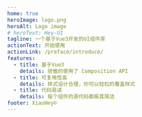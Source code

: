 ```yaml
--- 
home: true
heroImage: logo.png
heroAlt: Logo image
# heroText: Hey-UI
tagline: 一个基于Vue3开发的UI组件库
actionText: 开始使用
actionLink: /preface/introduce/
features:
  - title: 基于Vue3
    details: 骄傲的使用了 Composition API
  - title: 可复用性高
    details: 样式设计合理，你可以轻松的覆盖样式
  - title: 代码易读
    details: 每个组件的源代码都极其简洁
footer: XiaoHey© 
---
```

